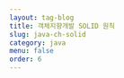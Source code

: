 ```yaml
---
layout: tag-blog
title: 객체지향개발 SOLID 원칙
slug: java-ch-solid
category: java
menu: false
order: 6
---
```

